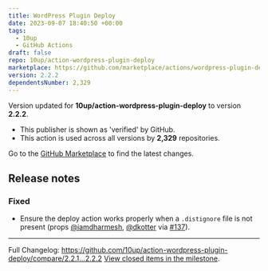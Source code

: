 ```yaml
---
title: WordPress Plugin Deploy
date: 2023-09-07 18:40:50 +00:00
tags:
  - 10up
  - GitHub Actions
draft: false
repo: 10up/action-wordpress-plugin-deploy
marketplace: https://github.com/marketplace/actions/wordpress-plugin-deploy
version: 2.2.2
dependentsNumber: 2,329
---
```



Version updated for **10up/action-wordpress-plugin-deploy** to version **2.2.2**.
- This publisher is shown as 'verified' by GitHub.
- This action is used across all versions by **2,329** repositories.

Go to the [GitHub Marketplace](https://github.com/marketplace/actions/wordpress-plugin-deploy) to find the latest changes.

## Release notes

### Fixed
- Ensure the deploy action works properly when a `.distignore` file is not present (props [@iamdharmesh](https://github.com/iamdharmesh), [@dkotter](https://github.com/dkotter) via [#137](https://github.com/10up/action-wordpress-plugin-deploy/pull/137)).

---
Full Changelog: https://github.com/10up/action-wordpress-plugin-deploy/compare/2.2.1...2.2.2
[View closed items in the milestone](https://github.com/10up/action-wordpress-plugin-deploy/milestone/11?closed=1).
